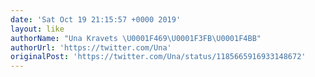 ```yaml
---
date: 'Sat Oct 19 21:15:57 +0000 2019'
layout: like
authorName: "Una Kravets \U0001F469\U0001F3FB‍\U0001F4BB"
authorUrl: 'https://twitter.com/Una'
originalPost: 'https://twitter.com/Una/status/1185665916933148672'
---
```


